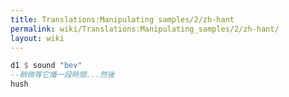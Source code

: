 ```yaml
---
title: Translations:Manipulating samples/2/zh-hant
permalink: wiki/Translations:Manipulating_samples/2/zh-hant/
layout: wiki
---
```


``` Haskell
d1 $ sound "bev"
--稍微等它播一段時間...然後
hush
```
